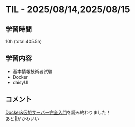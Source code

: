 # TIL - 2025/08/14,2025/08/15

## 学習時間
10h (total:405.5h)

## 学習内容
- 基本情報技術者試験
- Docker
- daisyUI

## コメント
[Docker&仮想サーバー完全入門](www.amazon.co.jp/dp/4295015318)を読み終わりました！<br>
あと🌼がかわいい
